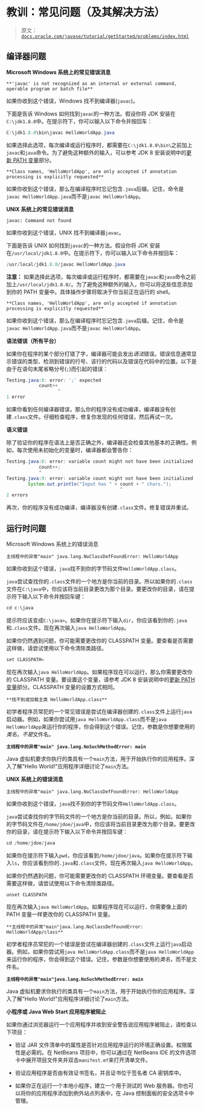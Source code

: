 # 教训：常见问题（及其解决方法）

> 原文：[`docs.oracle.com/javase/tutorial/getStarted/problems/index.html`](https://docs.oracle.com/javase/tutorial/getStarted/problems/index.html)

## 编译器问题

**Microsoft Windows 系统上的常见错误消息**

`**'javac' is not recognized as an internal or external command, operable program or batch file**`

如果你收到这个错误，Windows 找不到编译器(`javac`)。

下面是告诉 Windows 如何找到`javac`的一种方法。假设你将 JDK 安装在`C:\jdk1.8.0`中。在提示符下，你可以输入以下命令并按回车：

```java
C:\jdk1.8.0\bin\javac HelloWorldApp.java

```

如果选择此选项，每次编译或运行程序时，都需要在`C:\jdk1.8.0\bin\`之前加上`javac`和`java`命令。为了避免这种额外的输入，可以参考 JDK 8 安装说明中的[更新 PATH 变量](https://docs.oracle.com/javase/8/docs/technotes/guides/install/windows_jdk_install.html#BABGDJFH)部分。

`**Class names, 'HelloWorldApp', are only accepted if annotation processing is explicitly requested**`

如果你收到这个错误，那么在编译程序时忘记包含`.java`后缀。记住，命令是`javac HelloWorldApp.java`而不是`javac HelloWorldApp`。

**UNIX 系统上的常见错误消息**

`javac: Command not found`

如果你收到这个错误，UNIX 找不到编译器`javac`。

下面是告诉 UNIX 如何找到`javac`的一种方法。假设你将 JDK 安装在`/usr/local/jdk1.8.0`中。在提示符下，你可以输入以下命令并按回车：

```java
/usr/local/jdk1.8.0/javac HelloWorldApp.java

```

**注意：** 如果选择此选项，每次编译或运行程序时，都需要在`javac`和`java`命令之前加上`/usr/local/jdk1.8.0/`。为了避免这种额外的输入，你可以将这些信息添加到你的 PATH 变量中。具体操作步骤将取决于你当前正在运行的 shell。

`**Class names, 'HelloWorldApp', are only accepted if annotation processing is explicitly requested**`

如果你收到这个错误，那么在编译程序时忘记包含`.java`后缀。记住，命令是`javac HelloWorldApp.java`而不是`javac HelloWorldApp`。

**语法错误（所有平台）**

如果你在程序的某个部分打错了字，编译器可能会发出*语法*错误。错误信息通常显示错误的类型、检测到错误的行号、该行的代码以及错误在代码中的位置。以下是由于在语句末尾省略分号(`;`)而引起的错误：

```java
Testing.java:8: error: ';' expected
            count++
                   ^
1 error

```

如果你看到任何编译器错误，那么你的程序没有成功编译，编译器没有创建`.class`文件。仔细检查程序，修复你发现的任何错误，然后再试一次。

**语义错误**

除了验证你的程序在语法上是否正确之外，编译器还会检查其他基本的正确性。例如，每次使用未初始化的变量时，编译器都会警告你：

```java
Testing.java:8: error: variable count might not have been initialized
            count++;
            ^
Testing.java:9: error: variable count might not have been initialized
        System.out.println("Input has " + count + " chars.");
                                          ^
2 errors

```

再次，你的程序没有成功编译，编译器没有创建`.class`文件。修复错误并重试。

## 运行时问题

Microsoft Windows 系统上的错误消息

`主线程中的异常"main" java.lang.NoClassDefFoundError: HelloWorldApp`

如果你收到这个错误，`java`找不到你的字节码文件`HelloWorldApp.class`。

`java`尝试查找你的`.class`文件的一个地方是你当前的目录。所以如果你的`.class`文件在`C:\java`中，你应该将当前目录更改为那个目录。要更改你的目录，请在提示符下输入以下命令并按回车键：

```java
cd c:\java

```

提示符应该变成`C:\java>`。如果你在提示符下输入`dir`，你应该看到你的`.java`和`.class`文件。现在再次输入`java HelloWorldApp`。

如果你仍然遇到问题，你可能需要更改你的 CLASSPATH 变量。要查看是否需要这样做，请尝试使用以下命令清除类路径。

```java
set CLASSPATH=

```

现在再次输入`java HelloWorldApp`。如果程序现在可以运行，那么你需要更改你的 CLASSPATH 变量。要设置这个变量，请参考 JDK 8 安装说明中的[更新 PATH 变量](https://docs.oracle.com/javase/8/docs/technotes/guides/install/windows_jdk_install.html#BABGDJFH)部分。CLASSPATH 变量的设置方式相同。

`**找不到或加载主类 HelloWorldApp.class**`

初学者程序员常犯的一个常见错误是尝试在编译器创建的`.class`文件上运行`java`启动器。例如，如果你尝试用`java HelloWorldApp.class`而不是`java HelloWorldApp`来运行你的程序，你会得到这个错误。记住，参数是你想要使用的*类名*，*不是*文件名。

**`主线程中的异常"main" java.lang.NoSuchMethodError: main`**

Java 虚拟机要求你执行的类具有一个`main`方法，用于开始执行你的应用程序。深入了解"Hello World!"应用程序详细讨论了`main`方法。

**UNIX 系统上的错误消息**

`主线程中的异常"main" java.lang.NoClassDefFoundError: HelloWorldApp`

如果你收到这个错误，`java`找不到你的字节码文件`HelloWorldApp.class`。

`java`尝试查找你的字节码文件的一个地方是你当前的目录。所以，例如，如果你的字节码文件在`/home/jdoe/java`中，你应该将当前目录更改为那个目录。要更改你的目录，请在提示符下输入以下命令并按回车键：

```java
cd /home/jdoe/java

```

如果你在提示符下输入`pwd`，你应该看到`/home/jdoe/java`。如果你在提示符下输入`ls`，你应该看到你的`.java`和`.class`文件。现在再次输入`java HelloWorldApp`。

如果你仍然遇到问题，你可能需要更改你的 CLASSPATH 环境变量。要查看是否需要这样做，请尝试使用以下命令清除类路径。

```java
unset CLASSPATH

```

现在再次输入`java HelloWorldApp`。如果程序现在可以运行，你需要像上面的 PATH 变量一样更改你的 CLASSPATH 变量。

`**主线程中的异常"main"java.lang.NoClassDefFoundError: HelloWorldApp/class**`

初学者程序员常犯的一个错误是尝试在编译器创建的`.class`文件上运行`java`启动器。例如，如果你尝试用`java HelloWorldApp.class`而不是`java HelloWorldApp`来运行你的程序，你会得到这个错误。记住，参数是你想要使用的*类名*，而不是文件名。

**`主线程中的异常"main"java.lang.NoSuchMethodError: main`**

Java 虚拟机要求你执行的类具有一个`main`方法，用于开始执行你的应用程序。深入了解"Hello World!"应用程序详细讨论了`main`方法。

**小程序或 Java Web Start 应用程序被阻止**

如果你通过浏览器运行一个应用程序并收到安全警告说应用程序被阻止，请检查以下项目：

+   验证 JAR 文件清单中的属性是否针对应用程序运行的环境正确设置。权限属性是必需的。在 NetBeans 项目中，你可以通过在 NetBeans IDE 的文件选项卡中展开项目文件夹并双击`manifest.mf`来打开清单文件。

+   验证应用程序是否由有效证书签名，并且证书位于签名者 CA 密钥库中。

+   如果你正在运行一个本地小程序，建立一个用于测试的 Web 服务器。你也可以将你的应用程序添加到例外站点列表中，在 Java 控制面板的安全选项卡中管理。
